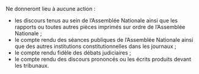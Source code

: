 Ne donneront lieu à aucune action :
- les discours tenus au sein de l’Assemblée Nationale ainsi que les rapports ou toutes autres pièces imprimés sur ordre de l’Assemblée Nationale ;
- le compte rendu des séances publiques de l’Assemblée Nationale ainsi que des autres institutions constitutionnelles dans les journaux ;
- le compte rendu fidèle des débats judiciaires ;
- le compte rendu des discours prononcés ou les écrits produits devant les tribunaux.
